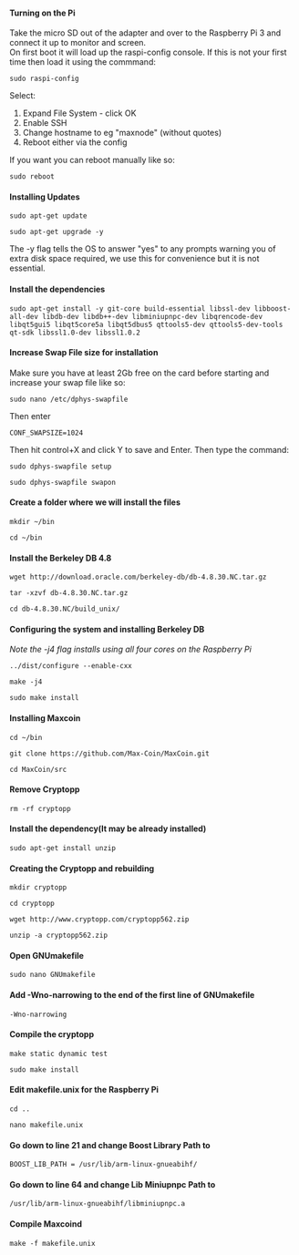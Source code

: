 #### Turning on the Pi
Take the micro SD out of the adapter and over to the Raspberry Pi 3 and connect it up to monitor and screen.  
On first boot it will load up the raspi-config console. If this is not your first time then load it using the commmand:
```
sudo raspi-config
```
Select:  
1. Expand File System - click OK
2. Enable SSH
3. Change hostname to eg "maxnode" (without quotes)  
4. Reboot either via the config 

If you want you can reboot manually like so:
```
sudo reboot
```

#### Installing Updates

```
sudo apt-get update
```  
```
sudo apt-get upgrade -y
```  
The -y flag tells the OS to answer "yes" to any prompts warning you of extra disk space required, we use this for convenience but it is not essential.  

#### Install the dependencies
```
sudo apt-get install -y git-core build-essential libssl-dev libboost-all-dev libdb-dev libdb++-dev libminiupnpc-dev libqrencode-dev libqt5gui5 libqt5core5a libqt5dbus5 qttools5-dev qttools5-dev-tools qt-sdk libssl1.0-dev libssl1.0.2
```

#### Increase Swap File size for installation
Make sure you have at least 2Gb free on the card before starting and increase your swap file like so:
```
sudo nano /etc/dphys-swapfile
```  
Then enter  
```
CONF_SWAPSIZE=1024
```  
Then hit control+X and click Y to save and Enter. Then type the command:  
```
sudo dphys-swapfile setup
```  
```
sudo dphys-swapfile swapon
``` 

#### Create a folder where we will install the files
```
mkdir ~/bin
```  
```
cd ~/bin
```

#### Install the Berkeley DB 4.8
```
wget http://download.oracle.com/berkeley-db/db-4.8.30.NC.tar.gz
```  
```
tar -xzvf db-4.8.30.NC.tar.gz
```  
```
cd db-4.8.30.NC/build_unix/
```  

#### Configuring the system and installing Berkeley DB  
*Note the -j4 flag installs using all four cores on the Raspberry Pi*  
```
../dist/configure --enable-cxx
```  
```
make -j4
```  
```
sudo make install
```  

#### Installing Maxcoin

```
cd ~/bin
```   
```
git clone https://github.com/Max-Coin/MaxCoin.git
```  
```
cd MaxCoin/src
```  

#### Remove Cryptopp 
```
rm -rf cryptopp
```

#### Install the dependency(It may be already installed)
```
sudo apt-get install unzip
```

#### Creating the Cryptopp and rebuilding
```
mkdir cryptopp
```
```
cd cryptopp
```
```
wget http://www.cryptopp.com/cryptopp562.zip
```
```
unzip -a cryptopp562.zip
```
#### Open GNUmakefile 

```
sudo nano GNUmakefile
```
#### Add -Wno-narrowing to the end of the first line of GNUmakefile 

```
-Wno-narrowing
```

#### Compile the cryptopp 
```
make static dynamic test
```
```
sudo make install
```

#### Edit makefile.unix for the Raspberry Pi

```
cd ..
```
```
nano makefile.unix
```

#### Go down to line 21 and change Boost Library Path to 
```
BOOST_LIB_PATH = /usr/lib/arm-linux-gnueabihf/
```

#### Go down to line 64 and change Lib Miniupnpc Path to 
```
/usr/lib/arm-linux-gnueabihf/libminiupnpc.a
```

#### Compile Maxcoind 
```
make -f makefile.unix
```







